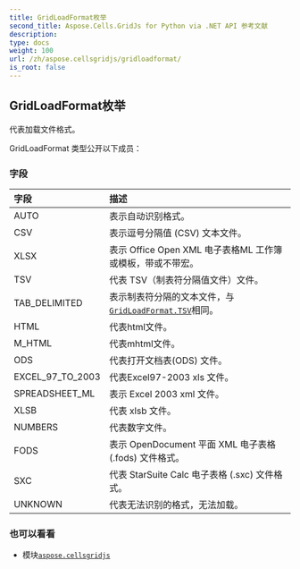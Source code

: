 ```yaml
---
title: GridLoadFormat枚举
second_title: Aspose.Cells.GridJs for Python via .NET API 参考文献
description:
type: docs
weight: 100
url: /zh/aspose.cellsgridjs/gridloadformat/
is_root: false
---
```

## GridLoadFormat枚举

代表加载文件格式。



GridLoadFormat 类型公开以下成员：

### 字段
|字段|描述|
| :- | :- |
| AUTO |表示自动识别格式。|
| CSV |表示逗号分隔值 (CSV) 文本文件。|
| XLSX |表示 Office Open XML 电子表格ML 工作簿或模板，带或不带宏。|
| TSV |代表 TSV（制表符分隔值文件）文件。|
| TAB_DELIMITED |表示制表符分隔的文本文件，与[`GridLoadFormat.TSV`](/cells/python-net/zh/aspose.cellsgridjs/gridloadformat#TSV)相同。|
| HTML |代表html文件。|
| M_HTML |代表mhtml文件。|
| ODS |代表打开文档表(ODS) 文件。|
| EXCEL_97_TO_2003 |代表Excel97-2003 xls 文件。|
| SPREADSHEET_ML |表示 Excel 2003 xml 文件。|
| XLSB |代表 xlsb 文件。|
| NUMBERS |代表数字文件。|
| FODS |表示 OpenDocument 平面 XML 电子表格 (.fods) 文件格式。|
| SXC |代表 StarSuite Calc 电子表格 (.sxc) 文件格式。|
| UNKNOWN |代表无法识别的格式，无法加载。|



### 也可以看看
* 模块[`aspose.cellsgridjs`](..)

